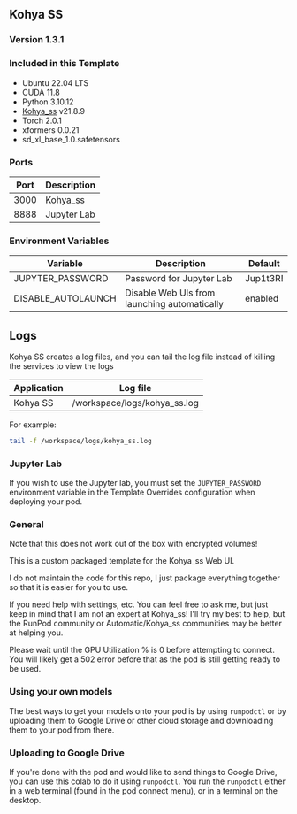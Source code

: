 ## Kohya SS

### Version 1.3.1

### Included in this Template

* Ubuntu 22.04 LTS
* CUDA 11.8
* Python 3.10.12
* [Kohya_ss](https://github.com/bmaltais/kohya_ss) v21.8.9
* Torch 2.0.1
* xformers 0.0.21
* sd_xl_base_1.0.safetensors

### Ports

| Port | Description             |
|------|-------------------------|
| 3000 | Kohya_ss                |
| 8888 | Jupyter Lab             |

### Environment Variables

| Variable           | Description                                  | Default  |
|--------------------|----------------------------------------------|----------|
| JUPYTER_PASSWORD   | Password for Jupyter Lab                     | Jup1t3R! |
| DISABLE_AUTOLAUNCH | Disable Web UIs from launching automatically | enabled  |

## Logs

Kohya SS creates a log files, and you can tail the log file
instead of killing the services to view the logs

| Application             | Log file                     |
|-------------------------|------------------------------|
| Kohya SS                | /workspace/logs/kohya_ss.log |

For example:

```bash
tail -f /workspace/logs/kohya_ss.log
```

### Jupyter Lab

If you wish to use the Jupyter lab, you must set 
the `JUPYTER_PASSWORD` environment variable in the
Template Overrides configuration when deploying
your pod.

### General

Note that this does not work out of the box with
encrypted volumes!

This is a custom packaged template for the Kohya_ss
Web UI.

I do not maintain the code for this repo,
I just package everything together so that it is
easier for you to use.

If you need help with settings, etc. You can feel free
to ask me, but just keep in mind that I am not an expert
at Kohya_ss! I'll try my best to help, but the
RunPod community or Automatic/Kohya_ss communities
may be better at helping you.

Please wait until the GPU Utilization % is 0 before
attempting to connect. You will likely get a 502 error
before that as the pod is still getting ready to be used.

### Using your own models

The best ways to get your models onto your pod is
by using `runpodctl` or by uploading them to Google
Drive or other cloud storage and downloading them
to your pod from there.

### Uploading to Google Drive

If you're done with the pod and would like to send
things to Google Drive, you can use this colab to do it
using `runpodctl`. You run the `runpodctl` either in
a web terminal (found in the pod connect menu), or
in a terminal on the desktop.
